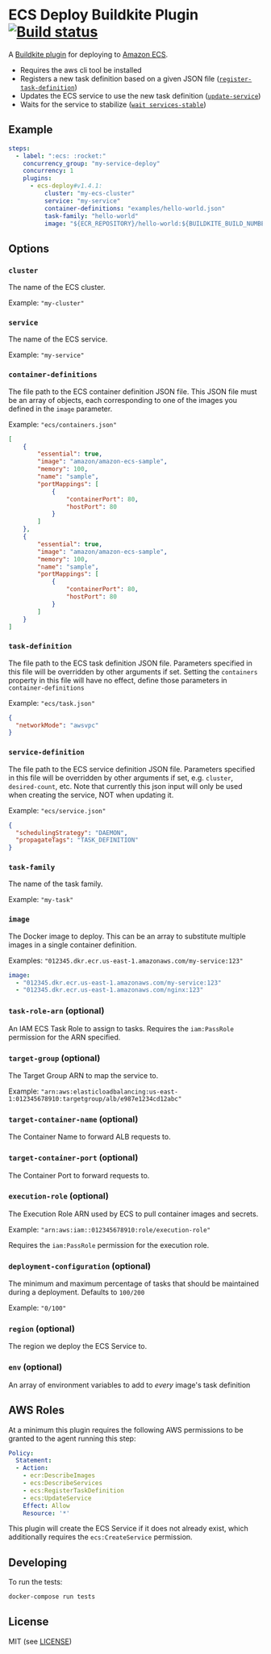 # ECS Deploy Buildkite Plugin [![Build status](https://badge.buildkite.com/02dd9bd7d4b4a6f3d80c198d7307e24bff9ae7e39ff1854bed.svg?branch=master)](https://buildkite.com/buildkite/plugins-ecs-deploy)

A [Buildkite plugin](https://buildkite.com/docs/agent/v3/plugins) for deploying to [Amazon ECS](https://aws.amazon.com/ecs/).

* Requires the aws cli tool be installed
* Registers a new task definition based on a given JSON file ([`register-task-definition`](http://docs.aws.amazon.com/cli/latest/reference/ecs/register-task-definition.html))
* Updates the ECS service to use the new task definition ([`update-service`](http://docs.aws.amazon.com/cli/latest/reference/ecs/update-service.html))
* Waits for the service to stabilize ([`wait services-stable`](http://docs.aws.amazon.com/cli/latest/reference/ecs/wait/services-stable.html))

## Example

```yml
steps:
  - label: ":ecs: :rocket:"
    concurrency_group: "my-service-deploy"
    concurrency: 1
    plugins:
      - ecs-deploy#v1.4.1:
          cluster: "my-ecs-cluster"
          service: "my-service"
          container-definitions: "examples/hello-world.json"
          task-family: "hello-world"
          image: "${ECR_REPOSITORY}/hello-world:${BUILDKITE_BUILD_NUMBER}"
```

## Options

### `cluster`

The name of the ECS cluster.

Example: `"my-cluster"`

### `service`

The name of the ECS service.

Example: `"my-service"`

### `container-definitions`

The file path to the ECS container definition JSON file. This JSON file must be an array of objects, each corresponding to one of the images you defined in the `image` parameter.

Example: `"ecs/containers.json"`
```json
[
    {
        "essential": true,
        "image": "amazon/amazon-ecs-sample",
        "memory": 100,
        "name": "sample",
        "portMappings": [
            {
                "containerPort": 80,
                "hostPort": 80
            }
        ]
    },
    {
        "essential": true,
        "image": "amazon/amazon-ecs-sample",
        "memory": 100,
        "name": "sample",
        "portMappings": [
            {
                "containerPort": 80,
                "hostPort": 80
            }
        ]
    }
]
```

### `task-definition`

The file path to the ECS task definition JSON file. Parameters specified in this file will be overridden by other arguments if set. Setting the `containers` property in this file will have no effect, define those parameters in `container-definitions`

Example: `"ecs/task.json"`
```json
{
  "networkMode": "awsvpc"
}
```

### `service-definition`

The file path to the ECS service definition JSON file. Parameters specified in this file will be overridden by other arguments if set, e.g. `cluster`, `desired-count`, etc. Note that currently this json input will only be used when creating the service, NOT when updating it.

Example: `"ecs/service.json"`
```json
{
  "schedulingStrategy": "DAEMON",
  "propagateTags": "TASK_DEFINITION"
}
```

### `task-family`

The name of the task family.

Example: `"my-task"`

### `image`

The Docker image to deploy. This can be an array to substitute multiple images in a single container definition.

Examples:
`"012345.dkr.ecr.us-east-1.amazonaws.com/my-service:123"`

```yaml
image:
  - "012345.dkr.ecr.us-east-1.amazonaws.com/my-service:123"
  - "012345.dkr.ecr.us-east-1.amazonaws.com/nginx:123"
```

### `task-role-arn` (optional)

An IAM ECS Task Role to assign to tasks.
Requires the `iam:PassRole` permission for the ARN specified.

### `target-group` (optional)

The Target Group ARN to map the service to.

Example: `"arn:aws:elasticloadbalancing:us-east-1:012345678910:targetgroup/alb/e987e1234cd12abc"`

### `target-container-name` (optional)

The Container Name to forward ALB requests to.

### `target-container-port` (optional)

The Container Port to forward requests to.

### `execution-role` (optional)

The Execution Role ARN used by ECS to pull container images and secrets.

Example: `"arn:aws:iam::012345678910:role/execution-role"`

Requires the `iam:PassRole` permission for the execution role.

### `deployment-configuration` (optional)

The minimum and maximum percentage of tasks that should be maintained during a deployment. Defaults to `100/200`

Example: `"0/100"`

### `region` (optional)

The region we deploy the ECS Service to.

### `env` (optional)

An array of environment variables to add to *every* image's task definition

## AWS Roles

At a minimum this plugin requires the following AWS permissions to be granted to the agent running this step:

```yml
Policy:
  Statement:
  - Action:
    - ecr:DescribeImages
    - ecs:DescribeServices
    - ecs:RegisterTaskDefinition
    - ecs:UpdateService
    Effect: Allow
    Resource: '*'
```

This plugin will create the ECS Service if it does not already exist, which additionally requires the `ecs:CreateService` permission.

## Developing

To run the tests:

```bash
docker-compose run tests
```

## License

MIT (see [LICENSE](LICENSE))
